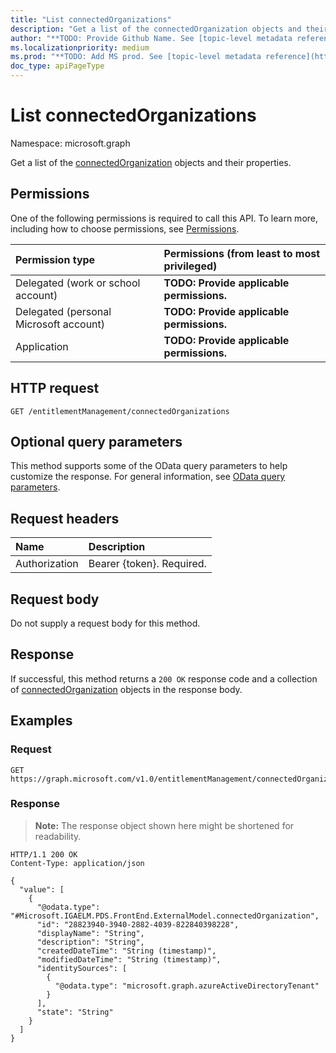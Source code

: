 ```yaml
---
title: "List connectedOrganizations"
description: "Get a list of the connectedOrganization objects and their properties."
author: "**TODO: Provide Github Name. See [topic-level metadata reference](https://msgo.azurewebsites.net/add/document/guidelines/metadata.html#topic-level-metadata)**"
ms.localizationpriority: medium
ms.prod: "**TODO: Add MS prod. See [topic-level metadata reference](https://msgo.azurewebsites.net/add/document/guidelines/metadata.html#topic-level-metadata)**"
doc_type: apiPageType
---
```


# List connectedOrganizations
Namespace: microsoft.graph



Get a list of the [connectedOrganization](../resources/connectedorganization.md) objects and their properties.

## Permissions
One of the following permissions is required to call this API. To learn more, including how to choose permissions, see [Permissions](/graph/permissions-reference).

|Permission type|Permissions (from least to most privileged)|
|:---|:---|
|Delegated (work or school account)|**TODO: Provide applicable permissions.**|
|Delegated (personal Microsoft account)|**TODO: Provide applicable permissions.**|
|Application|**TODO: Provide applicable permissions.**|

## HTTP request

<!-- {
  "blockType": "ignored"
}
-->
``` http
GET /entitlementManagement/connectedOrganizations
```

## Optional query parameters
This method supports some of the OData query parameters to help customize the response. For general information, see [OData query parameters](/graph/query-parameters).

## Request headers
|Name|Description|
|:---|:---|
|Authorization|Bearer {token}. Required.|

## Request body
Do not supply a request body for this method.

## Response

If successful, this method returns a `200 OK` response code and a collection of [connectedOrganization](../resources/connectedorganization.md) objects in the response body.

## Examples

### Request
<!-- {
  "blockType": "request",
  "name": "list_connectedorganization"
}
-->
``` http
GET https://graph.microsoft.com/v1.0/entitlementManagement/connectedOrganizations
```


### Response
>**Note:** The response object shown here might be shortened for readability.
<!-- {
  "blockType": "response",
  "truncated": true,
  "@odata.type": "Collection(Microsoft.IGAELM.PDS.FrontEnd.ExternalModel.connectedOrganization)"
}
-->
``` http
HTTP/1.1 200 OK
Content-Type: application/json

{
  "value": [
    {
      "@odata.type": "#Microsoft.IGAELM.PDS.FrontEnd.ExternalModel.connectedOrganization",
      "id": "28823940-3940-2882-4039-822840398228",
      "displayName": "String",
      "description": "String",
      "createdDateTime": "String (timestamp)",
      "modifiedDateTime": "String (timestamp)",
      "identitySources": [
        {
          "@odata.type": "microsoft.graph.azureActiveDirectoryTenant"
        }
      ],
      "state": "String"
    }
  ]
}
```


